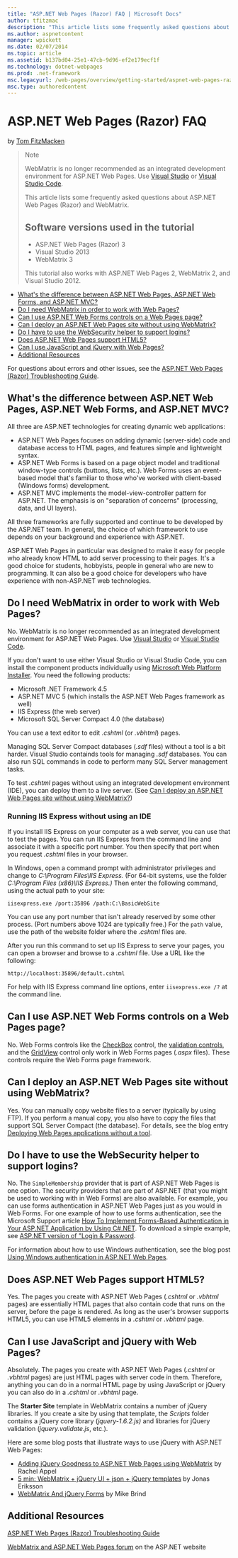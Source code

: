 ```yaml
---
title: "ASP.NET Web Pages (Razor) FAQ | Microsoft Docs"
author: tfitzmac
description: "This article lists some frequently asked questions about ASP.NET Web Pages (Razor) and WebMatrix. Software versions used in the tutorial ASP.NET Web Pages (R..."
ms.author: aspnetcontent
manager: wpickett
ms.date: 02/07/2014
ms.topic: article
ms.assetid: b137bd04-25e1-47cb-9d96-ef2e179ecf1f
ms.technology: dotnet-webpages
ms.prod: .net-framework
msc.legacyurl: /web-pages/overview/getting-started/aspnet-web-pages-razor-faq
msc.type: authoredcontent
---
```

ASP.NET Web Pages (Razor) FAQ
====================
by [Tom FitzMacken](https://github.com/tfitzmac)

> > [!NOTE] 
> > WebMatrix is no longer recommended as an integrated development environment for ASP.NET Web Pages. Use [Visual Studio](xref:aspnet/web-pages/overview/getting-started/program-asp-net-web-pages-in-visual-studio) or [Visual Studio Code](https://code.visualstudio.com/).
>
> This article lists some frequently asked questions about ASP.NET Web Pages (Razor) and WebMatrix.
> 
> ## Software versions used in the tutorial
> 
> 
> - ASP.NET Web Pages (Razor) 3
> - Visual Studio 2013
> - WebMatrix 3
>   
> 
> This tutorial also works with ASP.NET Web Pages 2, WebMatrix 2, and Visual Studio 2012.


- [What's the difference between ASP.NET Web Pages, ASP.NET Web Forms, and ASP.NET MVC?](#Whats_the_difference_between_ASP.NET_Web_Pages,_ASP.NET_Web_Forms,_and_ASP.NET_MVC)
- [Do I need WebMatrix in order to work with Web Pages?](#Do_I_need_WebMatrix_in_order_to_work_with_Web_Pages)
- [Can I use ASP.NET Web Forms controls on a Web Pages page?](#Can_I_use_ASP.NET_Web_Forms_controls_on_a_Web_Pages_page)
- [Can I deploy an ASP.NET Web Pages site without using WebMatrix?](#Can_I_deploy_an_ASP.NET_Web_Pages_site_without_using_WebMatrix)
- [Do I have to use the WebSecurity helper to support logins?](#Do_I_have_to_use_the_WebSecurity_helper_to_support_logins)
- [Does ASP.NET Web Pages support HTML5?](#Does_ASP.NET_Web_Pages_support_HTML5)
- [Can I use JavaScript and jQuery with Web Pages?](#Can_I_use_JavaScript_and_jQuery_with_Web_Pages)
- [Additional Resources](#AdditionalResources)

For questions about errors and other issues, see the [ASP.NET Web Pages (Razor) Troubleshooting Guide](https://go.microsoft.com/fwlink/?LinkId=253001).

<a id="Whats_the_difference_between_ASP.NET_Web_Pages,_ASP.NET_Web_Forms,_and_ASP.NET_MVC"></a>
## What's the difference between ASP.NET Web Pages, ASP.NET Web Forms, and ASP.NET MVC?

All three are ASP.NET technologies for creating dynamic web applications:

- ASP.NET Web Pages focuses on adding dynamic (server-side) code and database access to HTML pages, and features simple and lightweight syntax.
- ASP.NET Web Forms is based on a page object model and traditional window-type controls (buttons, lists, etc.). Web Forms uses an event-based model that's familiar to those who've worked with client-based (Windows forms) development.
- ASP.NET MVC implements the model-view-controller pattern for ASP.NET. The emphasis is on "separation of concerns" (processing, data, and UI layers).

All three frameworks are fully supported and continue to be developed by the ASP.NET team. In general, the choice of which framework to use depends on your background and experience with ASP.NET.

ASP.NET Web Pages in particular was designed to make it easy for people who already know HTML to add server processing to their pages. It's a good choice for students, hobbyists, people in general who are new to programming. It can also be a good choice for developers who have experience with non-ASP.NET web technologies.

<a id="Do_I_need_WebMatrix_in_order_to_work_with_Web_Pages"></a>
## Do I need WebMatrix in order to work with Web Pages?

No. WebMatrix is no longer recommended as an integrated development environment for ASP.NET Web Pages. Use [Visual Studio](program-asp-net-web-pages-in-visual-studio.md) or [Visual Studio Code](https://code.visualstudio.com/).

If you don't want to use either Visual Studio or Visual Studio Code, you can install the component products individually using [Microsoft Web Platform Installer](https://www.microsoft.com/web/downloads/platform.aspx). You need the following products:

- Microsoft .NET Framework 4.5
- ASP.NET MVC 5 (which installs the ASP.NET Web Pages framework as well)
- IIS Express (the web server)
- Microsoft SQL Server Compact 4.0 (the database)

You can use a text editor to edit *.cshtml* (or *.vbhtml*) pages.

Managing SQL Server Compact databases (*.sdf* files) without a tool is a bit harder. Visual Studio containds tools for managing *.sdf* databases. You can also run SQL commands in code to perform many SQL Server management tasks.

To test *.cshtml* pages without using an integrated development environment (IDE), you can deploy them to a live server. (See [Can I deploy an ASP.NET Web Pages site without using WebMatrix?](#Can_I_deploy_an_ASP.NET_Web_Pages_site_without_using_WebMatrix))

### Running IIS Express without using an IDE

If you install IIS Express on your computer as a web server, you can use that to test the pages. You can run IIS Express from the command line and associate it with a specific port number. You then specify that port when you request *.cshtml* files in your browser.

In Windows, open a command prompt with administrator privileges and change to *C:\Program Files\IIS Express.* (For 64-bit systems, use the folder *C:\Program Files (x86)\IIS Express.)* Then enter the following command, using the actual path to your site:

`iisexpress.exe /port:35896 /path:C:\BasicWebSite`

You can use any port number that isn't already reserved by some other process. (Port numbers above 1024 are typically free.) For the `path` value, use the path of the website folder where the *.cshtml* files are.

After you run this command to set up IIS Express to serve your pages, you can open a browser and browse to a *.cshtml* file. Use a URL like the following:

`http://localhost:35896/default.cshtml`

For help with IIS Express command line options, enter `iisexpress.exe /?` at the command line.

<a id="Can_I_use_ASP.NET_Web_Forms_controls_on_a_Web_Pages_page"></a>
## Can I use ASP.NET Web Forms controls on a Web Pages page?

No. Web Forms controls like the [CheckBox](https://msdn.microsoft.com/en-us/library/system.web.ui.webcontrols.checkbox) control, the [validation controls](https://msdn.microsoft.com/en-us/library/bwd43d0x), and the [GridView](https://msdn.microsoft.com/en-us/library/system.web.ui.webcontrols.gridview) control only work in Web Forms pages (*.aspx* files). These controls require the Web Forms page framework.

<a id="Can_I_deploy_an_ASP.NET_Web_Pages_site_without_using_WebMatrix"></a>
## Can I deploy an ASP.NET Web Pages site without using WebMatrix?

Yes. You can manually copy website files to a server (typically by using FTP). If you perform a manual copy, you also have to copy the files that support SQL Server Compact (the database). For details, see the blog entry [Deploying Web Pages applications without a tool](http://mikepope.com/blog/DisplayBlog.aspx?permalink=2317).

<a id="Do_I_have_to_use_the_WebSecurity_helper_to_support_logins"></a>
## Do I have to use the WebSecurity helper to support logins?

No. The `SimpleMembership` provider that is part of ASP.NET Web Pages is one option. The security providers that are part of ASP.NET (that you might be used to working with in Web Forms) are also available. For example, you can use forms authentication in ASP.NET Web Pages just as you would in Web Forms. For one example of how to use forms authentication, see the Microsoft Support article [How To Implement Forms-Based Authentication in Your ASP.NET Application by Using C#.NET](https://support.microsoft.com/kb/301240). To download a simple example, see [ASP.NET version of "Login &amp; Password](http://www.codeguru.com/csharp/.net/net_asp/scripting/article.php/c19295/ASPNET-version-of-Login--Password.htm).

For information about how to use Windows authentication, see the blog post [Using Windows authentication in ASP.NET Web Pages](http://mikepope.com/blog/DisplayBlog.aspx?permalink=2298).

<a id="Does_ASP.NET_Web_Pages_support_HTML5"></a>
## Does ASP.NET Web Pages support HTML5?

Yes. The pages you create with ASP.NET Web Pages (*.cshtml* or *.vbhtml* pages) are essentially HTML pages that also contain code that runs on the server, before the page is rendered. As long as the user's browser supports HTML5, you can use HTML5 elements in a *.cshtml* or *.vbhtml* page.

<a id="Can_I_use_JavaScript_and_jQuery_with_Web_Pages"></a>
## Can I use JavaScript and jQuery with Web Pages?

Absolutely. The pages you create with ASP.NET Web Pages (*.cshtml* or *.vbhtml* pages) are just HTML pages with server code in them. Therefore, anything you can do in a normal HTML page by using JavaScript or jQuery you can also do in a *.cshtml* or *.vbhtml* page.

The **Starter Site** template in WebMatrix contains a number of jQuery libraries. If you create a site by using that template, the *Scripts* folder contains a jQuery core library (*jquery-1.6.2.js)* and libraries for jQuery validation (*jquery.validate.js*, etc.).

Here are some blog posts that illustrate ways to use jQuery with ASP.NET Web Pages:

- [Adding jQuery Goodness to ASP.NET Web Pages using WebMatrix](http://rachelappel.com/jquery/adding-jquery-goodness-to-asp-net-web-pages-using-webmatrix/) by Rachel Appel
- [5 min: WebMatrix + jQuery UI + json + jQuery templates](http://joeriks.com/2011/01/30/5-min-webmatrix-jquery-ui-json-jquery-templates/) by Jonas Eriksson
- [WebMatrix And jQuery Forms](http://mikesdotnetting.com/Article/155/WebMatrix-And-jQuery-Forms) by Mike Brind

<a id="AdditionalResources"></a>
## Additional Resources


[ASP.NET Web Pages (Razor) Troubleshooting Guide](https://go.microsoft.com/fwlink/?LinkId=253001)

[WebMatrix and ASP.NET Web Pages forum](https://forums.asp.net/1224.aspx/1?WebMatrix) on the ASP.NET website